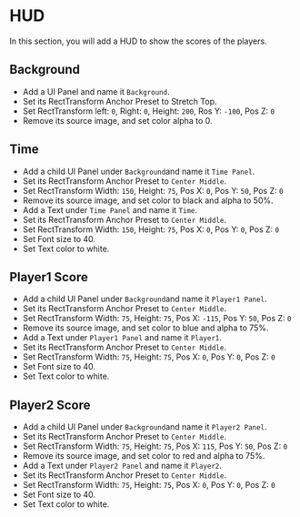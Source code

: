 # **HUD**

In this section, you will add a HUD to show the scores of the players.

## **Background**
- Add a UI Panel and name it `Background`.
- Set its RectTransform Anchor Preset to Stretch Top.
- Set RectTransform left: `0`, Right: `0`, Height: `200`, Ros Y: `-100`, Pos Z: `0`
- Remove its source image, and set color alpha to 0.

## **Time**
- Add a child UI Panel under `Background`and name it `Time Panel`.
- Set its RectTransform Anchor Preset to `Center Middle`.
- Set RectTransform Width: `150`, Height: `75`, Pos X: `0`, Pos Y: `50`, Pos Z: `0`
- Remove its source image, and set color to black and alpha to 50%.
- Add a Text under `Time Panel` and name it `Time`.
- Set its RectTransform Anchor Preset to `Center Middle`.
- Set RectTransform Width: `150`, Height: `75`, Pos X: `0`, Pos Y: `0`, Pos Z: `0`
- Set Font size to 40.
- Set Text color to white.

## **Player1 Score**
- Add a child UI Panel under `Background`and name it `Player1 Panel`.
- Set its RectTransform Anchor Preset to `Center Middle`.
- Set RectTransform Width: `75`, Height: `75`, Pos X: `-115`, Pos Y: `50`, Pos Z: `0`
- Remove its source image, and set color to blue and alpha to 75%.
- Add a Text under `Player1 Panel` and name it `Player1`.
- Set its RectTransform Anchor Preset to `Center Middle`.
- Set RectTransform Width: `75`, Height: `75`, Pos X: `0`, Pos Y: `0`, Pos Z: `0`
- Set Font size to 40.
- Set Text color to white.

## **Player2 Score**
- Add a child UI Panel under `Background`and name it `Player2 Panel`.
- Set its RectTransform Anchor Preset to `Center Middle`.
- Set RectTransform Width: `75`, Height: `75`, Pos X: `115`, Pos Y: `50`, Pos Z: `0`
- Remove its source image, and set color to red and alpha to 75%.
- Add a Text under `Player2 Panel` and name it `Player2`.
- Set its RectTransform Anchor Preset to `Center Middle`.
- Set RectTransform Width: `75`, Height: `75`, Pos X: `0`, Pos Y: `0`, Pos Z: `0`
- Set Font size to 40.
- Set Text color to white.

